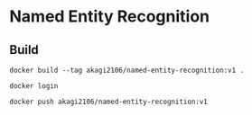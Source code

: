 # Named Entity Recognition

## Build

```
docker build --tag akagi2106/named-entity-recognition:v1 .
```

```
docker login
```

```
docker push akagi2106/named-entity-recognition:v1
```